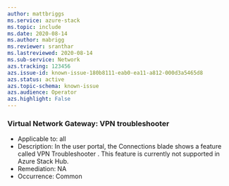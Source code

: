 ```yaml
---
author: mattbriggs
ms.service: azure-stack
ms.topic: include
ms.date: 2020-08-14
ms.author: mabrigg
ms.reviewer: sranthar
ms.lastreviewed: 2020-08-14
ms.sub-service: Network
azs.tracking: 123456
azs.issue-id: known-issue-180b8111-eab0-ea11-a812-000d3a5465d8
azs.status: active
azs.topic-schema: known-issue
azs.audience: Operator
azs.highlight: False
---
```

### Virtual Network Gateway: VPN troubleshooter

- Applicable to: all
- Description: In the user portal, the Connections blade shows a feature called VPN Troubleshooter . This feature is currently not supported in Azure Stack Hub. 
- Remediation: NA
- Occurrence: Common